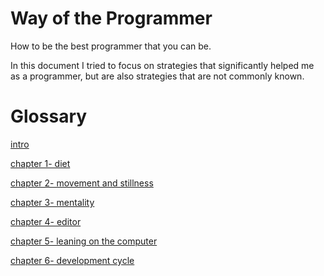 Way of the Programmer
=============

How to be the best programmer that you can be.

In this document I tried to focus on strategies that significantly helped me as a programmer, but are also strategies that are not commonly known.


Glossary
============

[intro](intro.md)

[chapter 1- diet](ch1.md)

[chapter 2- movement and stillness](ch2.md)

[chapter 3- mentality](ch3.md)

[chapter 4- editor](ch4.md)

[chapter 5- leaning on the computer](ch5.md)

[chapter 6- development cycle](ch6.md)

